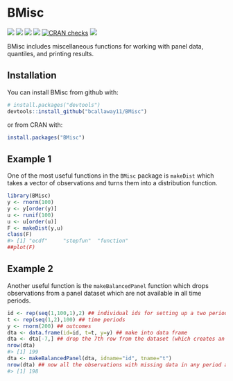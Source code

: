
<!-- README.md is generated from README.Rmd. Please edit that file -->

# BMisc

[![](http://cranlogs.r-pkg.org/badges/grand-total/BMisc?color=blue)](https://cran.r-project.org/package=BMisc)
[![](http://cranlogs.r-pkg.org/badges/last-month/BMisc?color=blue)](https://cran.r-project.org/package=BMisc)
[![](https://www.r-pkg.org/badges/version/BMisc?color=blue)](https://cran.r-project.org/package=BMisc)
[![](https://img.shields.io/badge/devel%20version-1.4.3-blue.svg)](https://github.com/bcallaway11/BMisc)
[![CRAN
checks](https://cranchecks.info/badges/summary/BMisc)](https://cran.r-project.org/web/checks/check_results_BMisc.html)
[![](https://img.shields.io/github/last-commit/bcallaway11/BMisc.svg)](https://github.com/bcallaway11/BMisc/commits/master)

BMisc includes miscellaneous functions for working with panel data,
quantiles, and printing results.

## Installation

You can install BMisc from github with:

``` r
# install.packages("devtools")
devtools::install_github("bcallaway11/BMisc")
```

or from CRAN with:

``` r
install.packages("BMisc")
```

## Example 1

One of the most useful functions in the `BMisc` package is `makeDist`
which takes a vector of observations and turns them into a distribution
function.

``` r
library(BMisc)
y <- rnorm(100)
y <- y[order(y)]
u <- runif(100)
u <- u[order(u)]
F <- makeDist(y,u)
class(F)
#> [1] "ecdf"     "stepfun"  "function"
##plot(F)
```

## Example 2

Another useful function is the `makeBalancedPanel` function which drops
observations from a panel dataset which are not available in all time
periods.

``` r
id <- rep(seq(1,100,1),2) ## individual ids for setting up a two period panel
t <- rep(seq(1,2),100) ## time periods
y <- rnorm(200) ## outcomes
dta <- data.frame(id=id, t=t, y=y) ## make into data frame
dta <- dta[-7,] ## drop the 7th row from the dataset (which creates an unbalanced panel)
nrow(dta)
#> [1] 199
dta <- makeBalancedPanel(dta, idname="id", tname="t")
nrow(dta) ## now all the observations with missing data in any period are dropped
#> [1] 198
```
